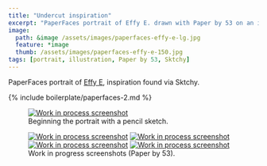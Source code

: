 ```yaml
---
title: "Undercut inspiration"
excerpt: "PaperFaces portrait of Effy E. drawn with Paper by 53 on an iPad."
image: 
  path: &image /assets/images/paperfaces-effy-e-lg.jpg 
  feature: *image
  thumb: /assets/images/paperfaces-effy-e-150.jpg
tags: [portrait, illustration, Paper by 53, Sktchy]
---
```


PaperFaces portrait of <a href="http://sktchy.com/FH2qnD">Effy E</a>, inspiration found via Sktchy.

{% include boilerplate/paperfaces-2.md %}

<figure>
	<a href="{{ site.url }}/assets/images/paperfaces-effy-e-process-1-lg.jpg"><img src="{{ site.url }}/assets/images/paperfaces-effy-e-process-1-750.jpg" alt="Work in process screenshot"></a>
	<figcaption>Beginning the portrait with a pencil sketch.</figcaption>
</figure>

<figure class="half">
	<a href="{{ site.url }}/assets/images/paperfaces-effy-e-process-2-lg.jpg"><img src="{{ site.url }}/assets/images/paperfaces-effy-e-process-2-600.jpg" alt="Work in process screenshot"></a>
	<a href="{{ site.url }}/assets/images/paperfaces-effy-e-process-3-lg.jpg"><img src="{{ site.url }}/assets/images/paperfaces-effy-e-process-3-600.jpg" alt="Work in process screenshot"></a>
	<a href="{{ site.url }}/assets/images/paperfaces-effy-e-process-4-lg.jpg"><img src="{{ site.url }}/assets/images/paperfaces-effy-e-process-4-600.jpg" alt="Work in process screenshot"></a>
	<a href="{{ site.url }}/assets/images/paperfaces-effy-e-process-5-lg.jpg"><img src="{{ site.url }}/assets/images/paperfaces-effy-e-process-5-600.jpg" alt="Work in process screenshot"></a>
	<figcaption>Work in progress screenshots (Paper by 53).</figcaption>
</figure>

